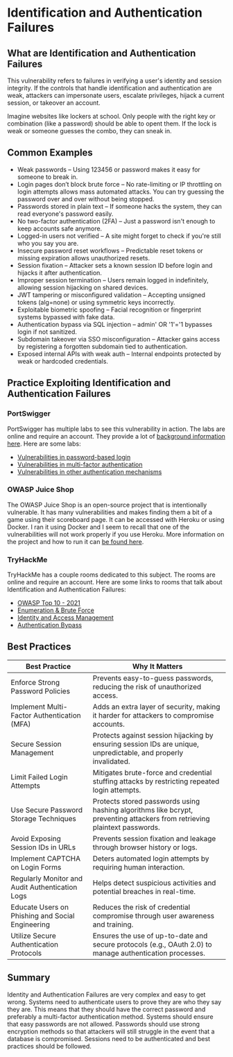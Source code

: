 # Identification and Authentication Failures

## What are Identification and Authentication Failures

This vulnerability refers to failures in verifying a user's identity and session integrity. If the controls that handle identification and authentication are weak, attackers can impersonate users, escalate privileges, hijack a current session, or takeover an account.

Imagine websites like lockers at school. Only people with the right key or combination (like a password) should be able to opent them. If the lock is weak or someone guesses the combo, they can sneak in.

## Common Examples

- Weak passwords – Using 123456 or password makes it easy for someone to break in.
- Login pages don’t block brute force – No rate-limiting or IP throttling on login attempts allows mass automated attacks. You can try guessing the password over and over without being stopped.
- Passwords stored in plain text – If someone hacks the system, they can read everyone's password easily.
- No two-factor authentication (2FA) – Just a password isn't enough to keep accounts safe anymore.
- Logged-in users not verified – A site might forget to check if you're still who you say you are.
- Insecure password reset workflows – Predictable reset tokens or missing expiration allows unauthorized resets.
- Session fixation – Attacker sets a known session ID before login and hijacks it after authentication.
- Improper session termination – Users remain logged in indefinitely, allowing session hijacking on shared devices.
- JWT tampering or misconfigured validation – Accepting unsigned tokens (alg=none) or using symmetric keys incorrectly.
- Exploitable biometric spoofing – Facial recognition or fingerprint systems bypassed with fake data.
- Authentication bypass via SQL injection – admin' OR '1'='1 bypasses login if not sanitized.
- Subdomain takeover via SSO misconfiguration – Attacker gains access by registering a forgotten subdomain tied to authentication.
- Exposed internal APIs with weak auth – Internal endpoints protected by weak or hardcoded credentials.

## Practice Exploiting Identification and Authentication Failures

### PortSwigger

PortSwigger has multiple labs to see this vulnerability in action. The labs are online and require an account. They provide a lot of [background information here](https://portswigger.net/web-security/authentication). Here are some labs:

- [Vulnerabilities in password-based login](https://portswigger.net/web-security/authentication/password-based)
- [Vulnerabilities in multi-factor authentication](https://portswigger.net/web-security/authentication/multi-factor)
- [Vulnerabilities in other authentication mechanisms](https://portswigger.net/web-security/authentication/other-mechanisms)

### OWASP Juice Shop

The OWASP Juice Shop is an open-source project that is intentionally vulnerable. It has many vulnerabilities and makes finding them a bit of a game using their scoreboard page. It can be accessed with Heroku or using Docker. I ran it using Docker and I seem to recall that one of the vulnerabilities will not work properly if you use Heroku. More information on the project and how to run it can [be found here](https://owasp.org/www-project-juice-shop/).

### TryHackMe

TryHackMe has a couple rooms dedicated to this subject. The rooms are online and require an account. Here are some links to rooms that talk about Identification and Authentication Failures:

- [OWASP Top 10 - 2021](https://tryhackme.com/room/owasptop102021)
- [Enumeration & Brute Force](https://tryhackme.com/room/enumerationbruteforce)
- [Identity and Access Management](https://tryhackme.com/room/iaaaidm)
- [Authentication Bypass](https://tryhackme.com/r/room/authenticationbypass)

## Best Practices

| Best Practice | Why It Matters |
| ------------- | -------------- |
| Enforce Strong Password Policies | Prevents easy-to-guess passwords, reducing the risk of unauthorized access. |
| Implement Multi-Factor Authentication (MFA) | Adds an extra layer of security, making it harder for attackers to compromise accounts. |
| Secure Session Management | Protects against session hijacking by ensuring session IDs are unique, unpredictable, and properly invalidated. |
| Limit Failed Login Attempts | Mitigates brute-force and credential stuffing attacks by restricting repeated login attempts. |
| Use Secure Password Storage Techniques | Protects stored passwords using hashing algorithms like bcrypt, preventing attackers from retrieving plaintext passwords. |
| Avoid Exposing Session IDs in URLs | Prevents session fixation and leakage through browser history or logs. |
| Implement CAPTCHA on Login Forms | Deters automated login attempts by requiring human interaction. |
| Regularly Monitor and Audit Authentication Logs | Helps detect suspicious activities and potential breaches in real-time. |
| Educate Users on Phishing and Social Engineering | Reduces the risk of credential compromise through user awareness and training. |
| Utilize Secure Authentication Protocols | Ensures the use of up-to-date and secure protocols (e.g., OAuth 2.0) to manage authentication processes. |

## Summary

Identity and Authentication Failures are very complex and easy to get wrong. Systems need to authenticate users to prove they are who they say they are. This means that they should have the correct password and preferably a multi-factor authentication method. Systems should ensure that easy passwords are not allowed. Passwords should use strong encryption methods so that attackers will still struggle in the event that a database is compromised. Sessions need to be authenticated and best practices should be followed.
